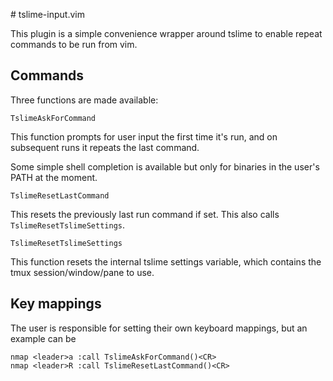 # tslime-input.vim

This plugin is a simple convenience wrapper around tslime to enable repeat
commands to be run from vim.

## Commands

Three functions are made available:

`TslimeAskForCommand`

This function prompts for user input the first time it's run, and on subsequent
runs it repeats the last command. 

Some simple shell completion is available but only for binaries in the user's
PATH at the moment.

`TslimeResetLastCommand`

This resets the previously last run command if set. This also calls `TslimeResetTslimeSettings`.

`TslimeResetTslimeSettings`

This function resets the internal tslime settings variable, which contains the tmux session/window/pane to use.

## Key mappings

The user is responsible for setting their own keyboard mappings, but an example
can be

``` vim
nmap <leader>a :call TslimeAskForCommand()<CR>
nmap <leader>R :call TslimeResetLastCommand()<CR>
```
